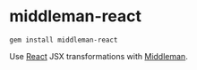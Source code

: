 middleman-react
===============

`gem install middleman-react`

Use [React] JSX transformations with [Middleman].


[React]:         http://facebook.github.io/react/
[Middleman]:     http://middlemanapp.com
